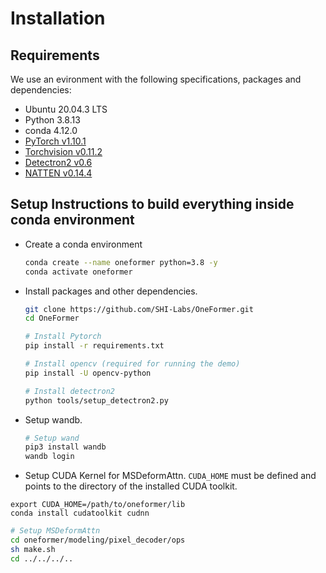 # Installation

## Requirements

We use an evironment with the following specifications, packages and dependencies:

- Ubuntu 20.04.3 LTS
- Python 3.8.13
- conda 4.12.0
- [PyTorch v1.10.1](https://pytorch.org/get-started/previous-versions/)
- [Torchvision v0.11.2](https://pytorch.org/get-started/previous-versions/)
- [Detectron2 v0.6](https://github.com/facebookresearch/detectron2/releases/tag/v0.6)
- [NATTEN v0.14.4](https://github.com/SHI-Labs/NATTEN/releases/tag/v0.14.4)

## Setup Instructions to build everything inside conda environment 


- Create a conda environment
  
  ```bash
  conda create --name oneformer python=3.8 -y
  conda activate oneformer
  ```

- Install packages and other dependencies.

  ```bash
  git clone https://github.com/SHI-Labs/OneFormer.git
  cd OneFormer

  # Install Pytorch
  pip install -r requirements.txt

  # Install opencv (required for running the demo)
  pip install -U opencv-python

  # Install detectron2
  python tools/setup_detectron2.py

  ```

- Setup wandb.

  ```bash
  # Setup wand
  pip3 install wandb
  wandb login
  ```

- Setup CUDA Kernel for MSDeformAttn. `CUDA_HOME` must be defined and points to the directory of the installed CUDA toolkit.
```
export CUDA_HOME=/path/to/oneformer/lib
conda install cudatoolkit cudnn
```

  ```bash
  # Setup MSDeformAttn
  cd oneformer/modeling/pixel_decoder/ops
  sh make.sh
  cd ../../../..
  ```
  
